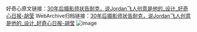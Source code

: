 好奇心原文链接：[30年后摄影师状告耐克，说Jordan飞人创意是他的_设计_好奇心日报-胡莹](https://www.qdaily.com/articles/5561.html)
WebArchive归档链接：[30年后摄影师状告耐克，说Jordan飞人创意是他的_设计_好奇心日报-胡莹](http://web.archive.org/web/20190623165035/https://www.qdaily.com/articles/5561.html)
![image](http://ww3.sinaimg.cn/large/007d5XDply1g3w8qplisoj30u03q7njx)